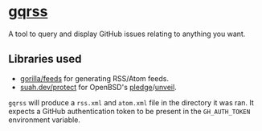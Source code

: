 # [gqrss](https://github.com/qbit/gqrss)

A tool to query and display GitHub issues relating to anything you want.

## Libraries used

- [gorilla/feeds](https://github.com/gorilla/feeds) for generating RSS/Atom
  feeds.
- [suah.dev/protect](https://suah.dev/protect) for OpenBSD's
  [pledge](https://man.openbsd.org/pledge)/[unveil](https://man.openbsd.org/unveil).

`gqrss` will produce a `rss.xml` and `atom.xml` file in the directory it was
ran. It expects a GitHub authentication token to be present in the
`GH_AUTH_TOKEN` environment variable.
